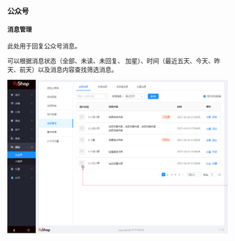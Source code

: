 ### 公众号

#### 消息管理

此处用于回复公众号消息。

可以根据消息状态（全部、未读、未回复、	加星）、时间（最近五天、今天、昨天、前天）以及消息内容查找筛选消息。

![](./images/huang-wechat-messagemanagement.png)